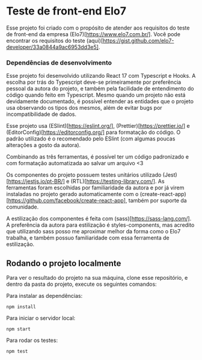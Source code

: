 # Teste de front-end Elo7

Esse projeto foi criado com o propósito de atender aos requisitos do teste de front-end da empresa (Elo7)[https://www.elo7.com.br/]. Você pode encontrar os requisitos do teste (aqui)[https://gist.github.com/elo7-developer/33a0844a9ac6953dd3e5].

### Dependências de desenvolvimento

Esse projeto foi desenvolvido utilizando React 17 com Typescript e Hooks.
A escolha por trás do Typescript deve-se primeiramente por preferência pessoal da autora do projeto, e também pela facilidade de entendimento do código quando feito em Typescript. Mesmo quando um projeto não está devidamente documentado, é possível entender as entidades que o projeto usa observando os tipos dos mesmos, além de evitar bugs por incompatibilidade de dados.

Esse projeto usa (ESlint)[https://eslint.org/], (Prettier)[https://prettier.io/] e (EditorConfig)[https://editorconfig.org/] para formatação do código. O padrão utilizado é o recomendado pelo ESlint (com algumas poucas alterações a gosto da autora).

Combinando as três ferramentas, é possível ter um código padronizado e com formatação automatizada ao salvar um arquivo <3

Os componentes do projeto possuem testes unitários utilizado (Jest)[https://jestjs.io/pt-BR/] e (RTL)[https://testing-library.com/]. As ferramentas foram escolhidas por familiaridade da autora e por já virem instaladas no projeto gerado automaticamente com o (create-react-app)[https://github.com/facebook/create-react-app], também por suporte da comunidade.

A estilização dos componentes é feita com (sass)[https://sass-lang.com/]. A preferência da autora para estilização é styles-components, mas acredito que utilizando sass posso me aproximar melhor da forma como o Elo7 trabalha, e também possuo familiaridade com essa ferramenta de estilização.

## Rodando o projeto localmente

Para ver o resultado do projeto na sua máquina, clone esse repositório, e dentro da pasta do projeto, execute os seguintes comandos:

Para instalar as dependências:

`npm install`

Para iniciar o servidor local:

`npm start`

Para rodar os testes:

`npm test`

